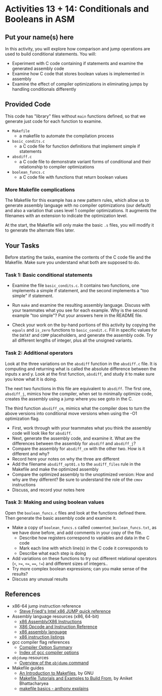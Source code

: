 # Activities 13 + 14: Conditionals and Booleans in ASM
## Put your name(s) here

In this activity, you will explore how comparison and jump operations are used
to build conditional statements. You will:
- Experiment with C code containing if statements and examine the generated assembly code
- Examine how C code that stores boolean values is implemented in assembly
- Examine the effect of compiler optimizations in eliminating jumps by handling conditionals differently

## Provided Code

This code has "library" files without `main` functions defined, so that we generate just code for each function to examine.
- `Makefile`
    - a makefile to automate the compilation process
- `basic_condits.c`
    - a C code file for function definitions that implement simple if statements
- `absdiff.c`
    - a C code file to demonstrate variant forms of conditional and their relationship to compiler optimizations
- `boolean_funcs.c`
    - a C code file with functions that return boolean values

### More Makefile complications

The Makefile for this example has a new pattern rules, which allow us
to generate assembly language with no compiler optimizations (our default) and also a 
variation that uses level 1 compiler optimizations. It augments the filenames with an extension to indicate the optimization level.

At the start, the Makefile will only make the basic `.s` files, you will modify it to generate the alternate files later.


## Your Tasks

Before starting the tasks, examine the contents of the C code file and the Makefile. Make sure you understand what both are supposed to do.

### Task 1: Basic conditional statements

- Examine the file `basic_condits.c`. It contains two functions, one implements a simple if statement, and the second implements a "too simple" if statement.

- Run `make` and examine the resulting assembly language. Discuss with your teammates what you see for each example. Why is the second example "too simple"? Put your answers here in the README file.

- Check your work on the by-hand portions of this activity by copying the `equals` and `is_zero` functions to `basic_condit.c`. Fill in specific values for the `DATAT` and `COMP` placeholders, and generate the assembly code. Try all different lengths of integer, plus all the unsigned variants. 

### Task 2: Additional operators

Look at the three variations on the `absdiff` function in the `absdiff.c` file. It is computing and returning what is called the absolute difference between the inputs x and y. Look at the first function, `absdiff`, and study it to make sure you know what it is doing.

The next two functions in this file are equivalent to `absdiff`. The first one, `absdiff_j`, mimics how the compiler, when set to minimally optimize code, creates the assembly using a jump where you see goto in the C.

The third function `absdiff_cm`, mimics what the compiler does to turn the above versions into conditional move versions when using the -O1 optimization flag.

- First, work through with your teammates what you think the assembly code will look like for `absdiff`.
- Next, generate the assembly code, and examine it. What are the differences between the assembly for `absdiff` and `absdiff_j`?
- Compare the assembly for `absdiff_cm` with the other two. How is it different and why?
- Record here your notes on why the three are different
- Add the filename `absdiff_opt01.s` to the `asdiff_files` rule in the Makefile and make the optimized assembly
- Compare the optimized assembly to the unoptimized version: How and why are they different? Be sure to understand the role of the `cmov` instructions
- Discuss, and record your notes here


### Task 3: Making and using boolean values

Open the `boolean_funcs.c` files and look at the functions defined there. Then generate the basic assembly code and examine it.

- Make a copy of `boolean_funcs.s` called `commented_boolean_funcs.txt`, as we have done before, and add comments in your copy of the file. 
    - Describe how registers correspond to variables and data in the C code
    - Mark each line with which line(s) in the C code it corresponds to
    - Describe what each step is doing
- Add variations on these functions to try out different relational operators (`<`, `>=`, `<=`, `==`, `!=`) and different sizes of integers..
- Try more complex boolean expressions; can you make sense of the results?
- Discuss any unusual results

## References

- x86-64 jump instruction reference
    - [Steve Friedl's Intel x86 JUMP quick reference](http://unixwiz.net/techtips/x86-jumps.html)
- Assembly language resources (x86, 64-bit)
    - [x86 Assembly/X86 Instructions](http://en.wikibooks.org/wiki/X86_Assembly/X86_Instructions)
    - [X86 Opcode and Instruction Reference](http://ref.x86asm.net/coder64.html)
    - [x86 assembly language](http://en.wikipedia.org/wiki/X86_assembly_language)
    - [x86 instruction listings](http://en.wikipedia.org/wiki/X86_instruction_listings)
- gcc compiler flag references
    - [Compiler Option Summary](https://gcc.gnu.org/onlinedocs/gcc/Option-Summary.html)
    - [Index of gcc compiler options](https://gcc.gnu.org/onlinedocs/gcc/Option-Index.html)
- `objdump` resources
    - [Overview of the `objdump` command](https://www.thegeekstuff.com/2012/09/objdump-examples/)
- Makefile guides
  - [An Introduction to Makefiles](https://www.gnu.org/software/make/manual/html_node/Introduction.html), by GNU
  - [Makefile Tutorials and Examples to Build From](https://earthly.dev/blog/make-tutorial/), by Aniket Bhattacharyea
  - [makefile basics - anthony explains](https://www.youtube.com/watch?v=20GC9mYoFGs)

